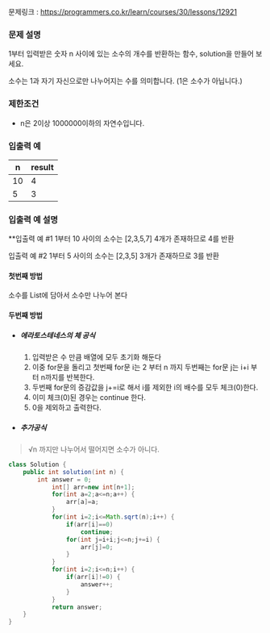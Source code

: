 문제링크 : https://programmers.co.kr/learn/courses/30/lessons/12921

### 문제 설명

1부터 입력받은 숫자 n 사이에 있는 소수의 개수를 반환하는 함수, solution을 만들어 보세요.

소수는 1과 자기 자신으로만 나누어지는 수를 의미합니다.
(1은 소수가 아닙니다.)

### 제한조건

-   n은 2이상 1000000이하의 자연수입니다.

### 입출력 예

| n    | result |
| ---- | ------ |
| 10   | 4      |
| 5    | 3      |



### 입출력 예 설명

**입출력 예 #1
1부터 10 사이의 소수는 [2,3,5,7] 4개가 존재하므로 4를 반환

입출력 예 #2
1부터 5 사이의 소수는 [2,3,5] 3개가 존재하므로 3를 반환



#### 첫번째 방법

 소수를 List에 담아서 소수만 나누어 본다

#### 두번째 방법

-   #####  에라토스테네스의 체 공식

    1.  입력받은 수 만큼 배열에 모두 초기화 해둔다
    2.  이중 for문을 돌리고 첫번째 for문 i는 2 부터 n 까지 두번째는 for문 j는 i+i 부터  n까지를 반복한다.
    3.  두번째 for문의 증감값을 j+=i로 해서 i를 제외한 i의 배수를 모두 체크(0)한다.
    4.  이미 체크(0)된 경우는 continue 한다.
    5.  0을 제외하고 출력한다.

-   ##### 추가공식 

>   √n 까지만 나누어서 떨어지면 소수가 아니다.

```java
class Solution {
    public int solution(int n) {
        int answer = 0;
	        int[] arr=new int[n+1];
	        for(int a=2;a<=n;a++) {
	        	arr[a]=a;	        	
	        }	        
	        for(int i=2;i<=Math.sqrt(n);i++) {
	        	if(arr[i]==0)
	        		continue;
	        	for(int j=i+i;j<=n;j+=i) {
	        		arr[j]=0;
	        	}
	        }	        
	        for(int i=2;i<=n;i++) {
	        	if(arr[i]!=0) {    	
	        		answer++;
	        	}
	        }	        
	        return answer;
    }
}
``` 

